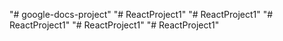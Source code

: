 "# google-docs-project" 
"# ReactProject1" 
"# ReactProject1" 
"# ReactProject1" 
"# ReactProject1" 
"# ReactProject1" 
